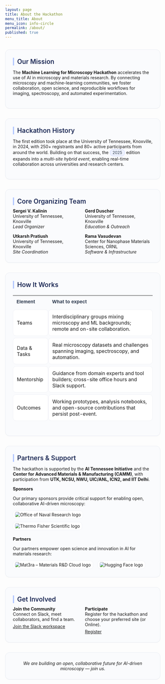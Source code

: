 ```yaml
---
layout: page
title: About the Hackathon
menu_title: About
menu_icon: info-circle
permalink: /about/
published: true
---
```


<!-- reuse the same styles as Home so both pages match -->
<style>
.section-card{
  background:#fafbfd;
  border:1px solid #e8ecf3;
  border-radius:14px;
  padding:26px 24px;
  margin:32px 0;
  box-shadow:0 1px 2px rgba(16,24,40,.04);
}
.section-card h2{
  font-size:1.3rem;
  color:#1d2a56;
  margin-top:0;
  margin-bottom:10px;
  font-weight:600;
  border-left:4px solid #b4c8ff;
  padding-left:10px;
}
.grid-2{ display:grid; grid-template-columns: 1fr 1fr; gap:14px; }
@media (max-width: 760px){ .grid-2{ grid-template-columns:1fr; } }
.table-soft{
  width:100%; border-collapse:separate; border-spacing:0 6px;
}
.table-soft th{ text-align:left; font-weight:700; font-size:.95rem; color:#344054; padding:10px 12px; }
.table-soft td{ background:#fff; border:1px solid #eef0f5; border-radius:10px; padding:12px; }

/* tiny helpers to mirror Home feel */
.badge{ display:inline-block; font-size:.8rem; padding:.2rem .5rem; border-radius:999px; background:#eef2ff; color:#334155; border:1px solid #c7d2fe; }
.logo-row{ display:flex; flex-wrap:wrap; gap:10px 14px; align-items:center; }
.logo-row img{ max-height:56px; width:auto; height:auto; object-fit:contain; background:#fff; padding:.25rem .4rem; border-radius:10px; border:1px solid #eef0f5; }
</style>

<div class="section-card">
  <h2>Our Mission</h2>
  <p>
    The <strong>Machine Learning for Microscopy Hackathon</strong> accelerates the use of AI in microscopy and materials research.
    By connecting microscopy and machine-learning communities, we foster collaboration, open science, and reproducible workflows
    for imaging, spectroscopy, and automated experimentation.
  </p>
</div>

<div class="section-card">
  <h2>Hackathon History</h2>
  <p>
    The first edition took place at the University of Tennessee, Knoxville, in 2024, with 250+ registrants and 80+ active participants
    from around the world. Building on that success, the <span class="badge">2025</span> edition expands into a <em>multi-site hybrid event</em>,
    enabling real-time collaboration across universities and research centers.
  </p>
</div>

<div class="section-card">
  <h2>Core Organizing Team</h2>
  <div class="grid-2">
    <div>
      <strong>Sergei V. Kalinin</strong><br>
      University of Tennessee, Knoxville<br>
      <em>Lead Organizer</em>
    </div>
    <div>
      <strong>Gerd Duscher</strong><br>
      University of Tennessee, Knoxville<br>
      <em>Education &amp; Outreach</em>
    </div>
    <div>
      <strong>Utkarsh Pratiush</strong><br>
      University of Tennessee, Knoxville<br>
      <em>Site Coordination</em>
    </div>
    <div>
      <strong>Rama Vasudevan</strong><br>
      Center for Nanophase Materials Sciences, ORNL<br>
      <em>Software &amp; Infrastructure</em>
    </div>
  </div>
</div>

<div class="section-card">
  <h2>How It Works</h2>
  <table class="table-soft">
    <thead><tr><th>Element</th><th>What to expect</th></tr></thead>
    <tbody>
      <tr><td>Teams</td><td>Interdisciplinary groups mixing microscopy and ML backgrounds; remote and on-site collaboration.</td></tr>
      <tr><td>Data & Tasks</td><td>Real microscopy datasets and challenges spanning imaging, spectroscopy, and automation.</td></tr>
      <tr><td>Mentorship</td><td>Guidance from domain experts and tool builders; cross-site office hours and Slack support.</td></tr>
      <tr><td>Outcomes</td><td>Working prototypes, analysis notebooks, and open-source contributions that persist post-event.</td></tr>
    </tbody>
  </table>
</div>

<div class="section-card">
  <h2>Partners &amp; Support</h2>

  <p>
    The hackathon is supported by the <strong>AI Tennessee Initiative</strong> and the
    <strong>Center for Advanced Materials &amp; Manufacturing (CAMM)</strong>, with participation from
    <strong>UTK, NCSU, NWU, UIC/ANL, ICN2, and IIT Delhi</strong>.
  </p>

  <p><strong>Sponsors</strong></p>
  <p>
    Our primary sponsors provide critical support for enabling open, collaborative AI-driven microscopy:
  </p>
  <div class="logo-row" style="margin-top:10px;">
    <img src="{{ '/assets/ONR.png' | relative_url }}" alt="Office of Naval Research logo">
    <img src="{{ '/assets/tf_logo.png' | relative_url }}" alt="Thermo Fisher Scientific logo">
  </div>

  <p style="margin-top:20px;"><strong>Partners</strong></p>
  <p>
    Our partners empower open science and innovation in AI for materials research:
  </p>
  <div class="logo-row" style="margin-top:10px;">
    <img src="{{ '/assets/mat3ra_logo.png' | relative_url }}" alt="Mat3ra – Materials R&D Cloud logo">
    <img src="{{ '/assets/hf.png' | relative_url }}" alt="Hugging Face logo">
  </div>
</div>



<div class="section-card">
  <h2>Get Involved</h2>
  <div class="grid-2">
    <div>
      <strong>Join the Community</strong><br>
      Connect on Slack, meet collaborators, and find a team.
      <div style="margin-top:6px;"><a href="https://tiny.utk.edu/slack">Join the Slack workspace</a></div>
    </div>
    <div>
      <strong>Participate</strong><br>
      Register for the hackathon and choose your preferred site (or Online).
      <div style="margin-top:6px;"><a href="{{ '/registration/' | relative_url }}">Register</a></div>
    </div>
  </div>
</div>

<div class="section-card" style="text-align:center;">
  <em>We are building an open, collaborative future for AI-driven microscopy — join us.</em>
</div>
